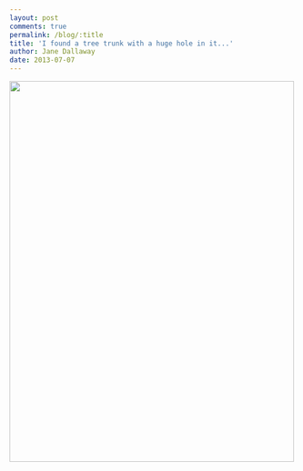 ```yaml
---
layout: post
comments: true
permalink: /blog/:title
title: 'I found a tree trunk with a huge hole in it...'
author: Jane Dallaway
date: 2013-07-07
---
```


<div><a href="http://static.skitters.dallaway.com/JYphoto.JPG"><img src="http://static.skitters.dallaway.com/JYphoto.JPG.500.JPG" width="500" height="670"/></a></div>



 
    
